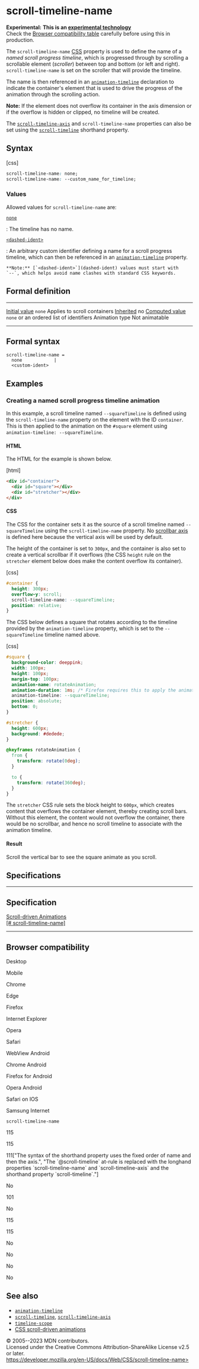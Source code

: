 scroll-timeline-name
====================

**Experimental:** **This is an [experimental
technology](https://developer.mozilla.org/en-US/docs/MDN/Writing_guidelines/Experimental_deprecated_obsolete#experimental)**\
Check the [Browser compatibility table](#browser_compatibility)
carefully before using this in production.

The `scroll-timeline-name`
[CSS](https://developer.mozilla.org/en-US/docs/Web/CSS) property is used
to define the name of a *named scroll progress timeline*, which is
progressed through by scrolling a scrollable element (*scroller*)
between top and bottom (or left and right). `scroll-timeline-name` is
set on the scroller that will provide the timeline.

The name is then referenced in an
[`animation-timeline`](animation-timeline.md) declaration to indicate the
container\'s element that is used to drive the progress of the animation
through the scrolling action.

**Note:** If the element does not overflow its container in the axis
dimension or if the overflow is hidden or clipped, no timeline will be
created.

The [`scroll-timeline-axis`](scroll-timeline-axis.md) and
`scroll-timeline-name` properties can also be set using the
[`scroll-timeline`](scroll-timeline.md) shorthand property.

Syntax
------

[css]

```css
scroll-timeline-name: none;
scroll-timeline-name: --custom_name_for_timeline;
```

### Values

Allowed values for `scroll-timeline-name` are:

[`none`](#none)

:   The timeline has no name.

[`<dashed-ident>`](#dashed-ident)

:   An arbitrary custom identifier defining a name for a scroll progress
    timeline, which can then be referenced in an
    [`animation-timeline`](animation-timeline.md) property.

    **Note:** [`<dashed-ident>`](dashed-ident) values must start with
    `--`, which helps avoid name clashes with standard CSS keywords.

Formal definition
-----------------

  ---------------------------------- ------------------------------------------
  [Initial value](initial_value.md)     `none`
  Applies to                         scroll containers
  [Inherited](inheritance.md)           no
  [Computed value](computed_value.md)   `none` or an ordered list of identifiers
  Animation type                     Not animatable
  ---------------------------------- ------------------------------------------

Formal syntax
-------------

```
scroll-timeline-name = 
  none            |
  <custom-ident>  
```

Examples
--------

### Creating a named scroll progress timeline animation

In this example, a scroll timeline named `--squareTimeline` is defined
using the `scroll-timeline-name` property on the element with the ID
`container`. This is then applied to the animation on the `#square`
element using `animation-timeline: --squareTimeline`.

#### HTML

The HTML for the example is shown below.

[html]

```html
<div id="container">
  <div id="square"></div>
  <div id="stretcher"></div>
</div>
```

#### CSS

The CSS for the container sets it as the source of a scroll timeline
named `--squareTimeline` using the `scroll-timeline-name` property. No
[scrollbar axis](scroll-timeline-axis.md) is defined here because the
vertical axis will be used by default.

The height of the container is set to `300px`, and the container is also
set to create a vertical scrollbar if it overflows (the CSS `height`
rule on the `stretcher` element below does make the content overflow its
container).

[css]

```css
#container {
  height: 300px;
  overflow-y: scroll;
  scroll-timeline-name: --squareTimeline;
  position: relative;
}
```

The CSS below defines a square that rotates according to the timeline
provided by the `animation-timeline` property, which is set to the
`--squareTimeline` timeline named above.

[css]

```css
#square {
  background-color: deeppink;
  width: 100px;
  height: 100px;
  margin-top: 100px;
  animation-name: rotateAnimation;
  animation-duration: 1ms; /* Firefox requires this to apply the animation */
  animation-timeline: --squareTimeline;
  position: absolute;
  bottom: 0;
}

#stretcher {
  height: 600px;
  background: #dedede;
}

@keyframes rotateAnimation {
  from {
    transform: rotate(0deg);
  }

  to {
    transform: rotate(360deg);
  }
}
```

The `stretcher` CSS rule sets the block height to `600px`, which creates
content that overflows the container element, thereby creating scroll
bars. Without this element, the content would not overflow the
container, there would be no scrollbar, and hence no scroll timeline to
associate with the animation timeline.

#### Result

Scroll the vertical bar to see the square animate as you scroll.

Specifications
--------------

  --------------------------------------------------------------------------------------------------

Specification
  --------------------------------------------------------------------------------------------------

  [Scroll-driven Animations\
  [\#
  scroll-timeline-name]](https://drafts.csswg.org/scroll-animations/#scroll-timeline-name)

  --------------------------------------------------------------------------------------------------

Browser compatibility
---------------------

Desktop

Mobile

Chrome

Edge

Firefox

Internet Explorer

Opera

Safari

WebView Android

Chrome Android

Firefox for Android

Opera Android

Safari on IOS

Samsung Internet

`scroll-timeline-name`

115

115

111\[\"The syntax of the shorthand property uses the fixed order of name
and then the axis.\", \"The \`\@scroll-timeline\` at-rule is replaced
with the longhand properties \`scroll-timeline-name\` and
\`scroll-timeline-axis\` and the shorthand property
\`scroll-timeline\`.\"\]

No

101

No

115

115

No

No

No

No

See also
--------

- [`animation-timeline`](animation-timeline.md)
- [`scroll-timeline`](scroll-timeline.md),
    [`scroll-timeline-axis`](scroll-timeline-axis.md)
- [`timeline-scope`](timeline-scope.md)
- [CSS scroll-driven animations](css_scroll-driven_animations.md)

© 2005--2023 MDN contributors.\
Licensed under the Creative Commons Attribution-ShareAlike License v2.5
or later.\
https://developer.mozilla.org/en-US/docs/Web/CSS/scroll-timeline-name>
